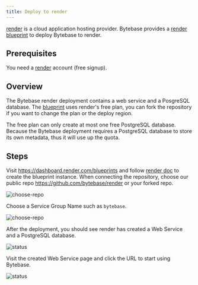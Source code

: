 ```yaml
---
title: Deploy to render
---
```


[render](https://render.com) is a cloud application hosting provider. Bytebase provides a [render blueprint](https://github.com/bytebase/render) to deploy Bytebase to render.

## Prerequisites

You need a [render](https://render.com) account (free signup).

## Overview

The Bytebase render deployment contains a web service and a PosgreSQL database. The [blueprint](https://github.com/bytebase/render/blob/main/render.yaml) uses render's free plan, you can fork the repository if you want to change the plan or the deploy region.

<hint-block type="info">

The free plan can only create at most one free PostgreSQL database. Because the Bytebase deployment requires a PostgreSQL database to store its own metadata, thus it will use up the quota.

</hint-block>

## Steps

Visit https://dashboard.render.com/blueprints and follow [render doc](https://render.com/docs/infrastructure-as-code) to create the blueprint instance. When connecting the repository, choose our public repo https://github.com/bytebase/render or your forked repo.

![choose-repo](/docs/get-started/install/render-blueprint-repo.webp)

Choose a Service Group Name such as `bytebase`.

![choose-repo](/docs/get-started/install/render-blueprint-name.webp)

After the deployment, you should see render has created a Web Service and a PostgreSQL database.

![status](/docs/get-started/install/render-blueprint-status.webp)

Visit the created Web Service page and click the URL to start using Bytebase.

![status](/docs/get-started/install/render-blueprint-web.webp)
